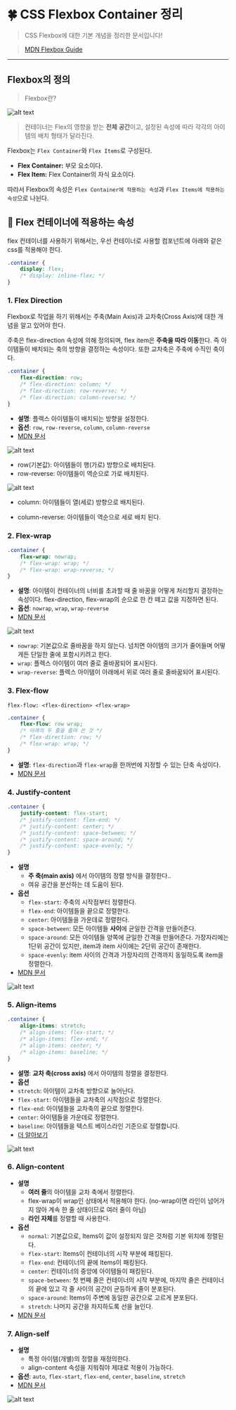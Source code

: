 
# 🍀 CSS Flexbox Container 정리

> CSS Flexbox에 대한 기본 개념을 정리한 문서입니다!

> [MDN Flexbox Guide](https://developer.mozilla.org/en-US/docs/Web/CSS/CSS_Flexible_Box_Layout)


---

## Flexbox의 정의

> Flexbox란?

![alt text](image.png)

> 컨테이너는 Flex의 영향을 받는 **전체 공간**이고, 설정된 속성에 따라 각각의 아이템의 배치 형태가 달라진다.

Flexbox는 `Flex Container`와 `Flex Items`로 구성된다.

- **Flex Container:** 부모 요소이다.
- **Flex Item:** Flex Container의 자식 요소이다.

따라서 Flexbox의 속성은 `Flex Container에 적용하는 속성`과 `Flex Items에 적용하는 속성`으로 나뉜다.


## 🧩 Flex 컨테이너에 적용하는 속성

flex 컨테이너를 사용하기 위해서는, 우선 컨테이너로 사용할 컴포넌트에 아래와 같은 css를 적용해야 한다.

```css
.container {
	display: flex;
	/* display: inline-flex; */
}
```

### 1. Flex Direction
Flexbox로 작업을 하기 위해서는 주축(Main Axis)과 교차축(Cross Axis)에 대한 개념을 알고 있어야 한다.

주축은 flex-direction 속성에 의해 정의되며, flex item은 **주축을 따라 이동**한다. 즉 아이템들이 배치되는 축의 방향을 결정하는 속성이다.
또한 교차축은 주축에 수직인 축이다.

```css
.container {
	flex-direction: row;
	/* flex-direction: column; */
	/* flex-direction: row-reverse; */
	/* flex-direction: column-reverse; */
}
```
- **설명**: 플렉스 아이템들이 배치되는 방향을 설정한다.
- **옵션**: `row`, `row-reverse`, `column`, `column-reverse`
- [MDN 문서](https://developer.mozilla.org/en-US/docs/Web/CSS/flex-direction)

![alt text](image-1.png)
- row(기본값): 아이템들이 행(가로) 방향으로 배치된다.
- row-reverse: 아이템들이 역순으로 가로 배치된다.

![alt text](image-2.png)

- column: 아이템들이 열(세로) 방향으로 배치된다.

- column-reverse: 아이템들이 역순으로 세로 배치 된다.

### 2. Flex-wrap

```css
.container {
	flex-wrap: nowrap;
	/* flex-wrap: wrap; */
	/* flex-wrap: wrap-reverse; */
}
```
- **설명**: 아이템이 컨테이너의 너비를 초과할 때 줄 바꿈을 어떻게 처리할지 결정하는 속성이다. flex-direction, flex-wrap의 순으로 한 칸 떼고 값을 지정하면 된다.
- **옵션**: `nowrap`, `wrap`, `wrap-reverse`
- [MDN 문서](https://developer.mozilla.org/en-US/docs/Web/CSS/flex-wrap)

![alt text](image-3.png)
- `nowrap`: 기본값으로 줄바꿈을 하지 않는다. 넘치면 아이템의 크기가 줄어들며 어떻게든 단일한 줄에 포함시키려고 한다.
- `wrap`: 플렉스 아이템이 여러 줄로 줄바꿈되어 표시된다.
- `wrap-reverse`: 플렉스 아이템이 아래에서 위로 여러 줄로 줄바꿈되어 표시된다.


### 3. Flex-flow

`flex-flow: <flex-direction> <flex-wrap>`

```css
.container {
	flex-flow: row wrap;
	/* 아래의 두 줄을 줄여 쓴 것 */
	/* flex-direction: row; */
	/* flex-wrap: wrap; */
}
```
- **설명**: `flex-direction`과 `flex-wrap`을 한꺼번에 지정할 수 있는 단축 속성이다.
- [MDN 문서](https://developer.mozilla.org/en-US/docs/Web/CSS/flex-flow)



### 4. Justify-content

```css
.container {
	justify-content: flex-start;
	/* justify-content: flex-end; */
	/* justify-content: center; */
	/* justify-content: space-between; */
	/* justify-content: space-around; */
	/* justify-content: space-evenly; */
}
```
- **설명**
    - **주 축(main axis)** 에서 아이템의 정렬 방식을 결정한다..
    - 여유 공간을 분산하는 데 도움이 된다.
- **옵션**
    - `flex-start`: 주축의 시작점부터 정렬한다.
    - `flex-end`: 아이템들을 끝으로 정렬한다.
    - `center`: 아이템들을 가운데로 정렬한다.
    - `space-between`: 모든 아이템들 **사이**에 균일한 간격을 만들어준다.
    - `space-around`: 모든 아이템들 양쪽에 균일한 간격을 만들어준다. 가장자리에는 1단위 공간이 있지만, item과 item 사이에는 2단위 공간이 존재한다.
    - `space-evenly`: item 사이의 간격과 가장자리의 간격까지 동일하도록 item을 정렬한다.
- [MDN 문서](https://developer.mozilla.org/en-US/docs/Web/CSS/justify-content)

![alt text](image-4.png)

### 5. Align-items

```css
.container {
	align-items: stretch;
	/* align-items: flex-start; */
	/* align-items: flex-end; */
	/* align-items: center; */
	/* align-items: baseline; */
}
```

- **설명**: **교차 축(cross axis)** 에서 아이템의 정렬을 결정한다.
- **옵션**
- `stretch`: 아이템이 교차축 방향으로 늘어난다.
- `flex-start`: 아이템들을 교차축의 시작점으로 정렬한다.
- `flex-end`: 아이템들을 교차축의 끝으로 정렬한다.
- `center`: 아이템들을 가운데로 정렬한다.
- `baseline`: 아이템들을 텍스트 베이스라인 기준으로 정렬합니다.
- [더 알아보기](https://developer.mozilla.org/en-US/docs/Web/CSS/align-items)

![alt text](image-5.png)

### 6. Align-content

- **설명**
    - **여러 줄**의 아이템을 교차 축에서 정렬한다.
    - flex-wrap이 wrap인 상태에서 적용해야 한다. (no-wrap이면 라인이 넘어가지 않아 계속 한 줄 상태이므로 여러 줄이 아님)
    - **라인 자체**를 정렬할 때 사용한다.
- **옵션**
    - `normal`: 기본값으로, Items이 값이 설정되지 않은 것처럼 기본 위치에 정렬된다.
    - `flex-start`: Items이 컨테이너의 시작 부분에 패킹된다.
    - `flex-end`: 컨테이너의 끝에 Items이 패킹된다.
    - `center`: 컨테이너의 중앙에 아이템들이 패킹된다.
    - `space-between`: 첫 번째 줄은 컨테이너의 시작 부분에, 마지막 줄은 컨테이너의 끝에 있고 각 줄 사이의 공간이 균등하게 줄이 분포된다.
    - `space-around`: Items이 주변에 동일한 공간으로 고르게 분포된다.
    - `stretch`: 나머지 공간을 차지하도록 선을 늘인다.
- [MDN 문서](https://developer.mozilla.org/en-US/docs/Web/CSS/align-content)

### 7. Align-self
- **설명**
    - 특정 아이템(개별)의 정렬을 재정의한다.
    - align-content 속성을 지워줘야 제대로 적용이 가능하다.
- **옵션**: `auto`, `flex-start`, `flex-end`, `center`, `baseline`, `stretch`
- [MDN 문서](https://developer.mozilla.org/en-US/docs/Web/CSS/align-self)

![alt text](image-6.png)


